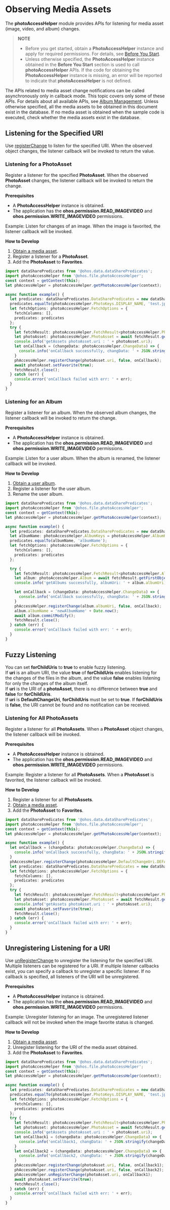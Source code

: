 # Observing Media Assets

The **photoAccessHelper** module provides APIs for listening for media asset (image, video, and album) changes.

> **NOTE**
>
> - Before you get started, obtain a **PhotoAccessHelper** instance and apply for required permissions. For details, see [Before You Start](photoAccessHelper-preparation.md).
> - Unless otherwise specified, the **PhotoAccessHelper** instance obtained in the **Before You Start** section is used to call **photoAccessHelper** APIs. If the code for obtaining the **PhotoAccessHelper** instance is missing, an error will be reported to indicate that **photoAccessHelper** is not defined.

The APIs related to media asset change notifications can be called asynchronously only in callback mode. This topic covers only some of these APIs. For details about all available APIs, see [Album Management](../reference/apis/js-apis-photoAccessHelper.md).
Unless otherwise specified, all the media assets to be obtained in this document exist in the database. If no media asset is obtained when the sample code is executed, check whether the media assets exist in the database.

## Listening for the Specified URI

Use [registerChange](../reference/apis/js-apis-photoAccessHelper.md#registerchange) to listen for the specified URI. When the observed object changes, the listener callback will be invoked to return the value.

### Listening for a PhotoAsset

Register a listener for the specified **PhotoAsset**. When the observed **PhotoAsset** changes, the listener callback will be invoked to return the change.

**Prerequisites**

- A **PhotoAccessHelper** instance is obtained.
- The application has the **ohos.permission.READ_IMAGEVIDEO** and **ohos.permission.WRITE_IMAGEVIDEO** permissions.

Example: Listen for changes of an image. When the image is favorited, the listener callback will be invoked.

**How to Develop**

1. [Obtain a media asset](photoAccessHelper-resource-guidelines.md#obtaining-the-specified-media-assets).
2. Register a listener for a **PhotoAsset**.
3. Add the **PhotoAsset** to **Favorites**.

```ts
import dataSharePredicates from '@ohos.data.dataSharePredicates';
import photoAccessHelper from '@ohos.file.photoAccessHelper';
const context = getContext(this);
let phAccessHelper = photoAccessHelper.getPhotoAccessHelper(context);

async function example() {
  let predicates: dataSharePredicates.DataSharePredicates = new dataSharePredicates.DataSharePredicates();
  predicates.equalTo(photoAccessHelper.PhotoKeys.DISPLAY_NAME, 'test.jpg');
  let fetchOptions: photoAccessHelper.FetchOptions = {
    fetchColumns: [],
    predicates: predicates
  };
  try {
    let fetchResult: photoAccessHelper.FetchResult<photoAccessHelper.PhotoAsset> = await phAccessHelper.getAssets(fetchOptions);
    let photoAsset: photoAccessHelper.PhotoAsset = await fetchResult.getFirstObject();
    console.info('getAssets photoAsset.uri : ' + photoAsset.uri);
    let onCallback = (changeData: photoAccessHelper.ChangeData) => {
      console.info('onCallback successfully, changData: ' + JSON.stringify(changeData));
    }
    phAccessHelper.registerChange(photoAsset.uri, false, onCallback);
    await photoAsset.setFavorite(true);
    fetchResult.close();
  } catch (err) {
    console.error('onCallback failed with err: ' + err);
  }
}
```

### Listening for an Album

Register a listener for an album. When the observed album changes, the listener callback will be invoked to return the change.

**Prerequisites**

- A **PhotoAccessHelper** instance is obtained.
- The application has the **ohos.permission.READ_IMAGEVIDEO** and **ohos.permission.WRITE_IMAGEVIDEO** permissions.

Example: Listen for a user album. When the album is renamed, the listener callback will be invoked.

**How to Develop**

1. [Obtain a user album](photoAccessHelper-userAlbum-guidelines.md#obtaining-a-user-album).
2. Register a listener for the user album.
3. Rename the user album.


```ts
import dataSharePredicates from '@ohos.data.dataSharePredicates';
import photoAccessHelper from '@ohos.file.photoAccessHelper';
const context = getContext(this);
let phAccessHelper = photoAccessHelper.getPhotoAccessHelper(context);

async function example() {
  let predicates: dataSharePredicates.DataSharePredicates = new dataSharePredicates.DataSharePredicates();
  let albumName: photoAccessHelper.AlbumKeys = photoAccessHelper.AlbumKeys.ALBUM_NAME;
  predicates.equalTo(albumName, 'albumName');
  let fetchOptions: photoAccessHelper.FetchOptions = {
    fetchColumns: [],
    predicates: predicates
  };

  try {
    let fetchResult: photoAccessHelper.FetchResult<photoAccessHelper.Album> = await phAccessHelper.getAlbums(photoAccessHelper.AlbumType.USER, photoAccessHelper.AlbumSubtype.USER_GENERIC, fetchOptions);
    let album: photoAccessHelper.Album = await fetchResult.getFirstObject();
    console.info('getAlbums successfully, albumUri: ' + album.albumUri);

    let onCallback = (changeData: photoAccessHelper.ChangeData) => {
      console.info('onCallback successfully, changData: ' + JSON.stringify(changeData));
    }
    phAccessHelper.registerChange(album.albumUri, false, onCallback);
    album.albumName = 'newAlbumName' + Date.now();
    await album.commitModify();
    fetchResult.close();
  } catch (err) {
    console.error('onCallback failed with err: ' + err);
  }
}
```

## Fuzzy Listening

You can set **forChildUris** to **true** to enable fuzzy listening.<br>If **uri** is an album URI, the value **true** of **forChildUris** enables listening for the changes of the files in the album, and the value **false** enables listening for only the changes of the album itself. <br>If **uri** is the URI of a **photoAsset**, there is no difference between **true** and **false** for **forChildUris**.<br>If **uri** is **DefaultChangeUri**, **forChildUris** must be set to **true**. If **forChildUris** is **false**, the URI cannot be found and no notification can be received.

### Listening for All PhotoAssets

Register a listener for all **PhotoAssets**. When a **PhotoAsset** object changes, the listener callback will be invoked.

**Prerequisites**

- A **PhotoAccessHelper** instance is obtained.
- The application has the **ohos.permission.READ_IMAGEVIDEO** and **ohos.permission.WRITE_IMAGEVIDEO** permissions.

Example: Register a listener for all **PhotoAssets**. When a **PhotoAsset** is favorited, the listener callback will be invoked.

**How to Develop**

1. Register a listener for all **PhotoAssets**.
2. [Obtain a media asset](photoAccessHelper-resource-guidelines.md#obtaining-the-specified-media-assets).
3. Add the **PhotoAsset** to **Favorites**.

```ts
import dataSharePredicates from '@ohos.data.dataSharePredicates';
import photoAccessHelper from '@ohos.file.photoAccessHelper';
const context = getContext(this);
let phAccessHelper = photoAccessHelper.getPhotoAccessHelper(context);

async function example() {
  let onCallback = (changeData: photoAccessHelper.ChangeData) => {
    console.info('onCallback successfully, changData: ' + JSON.stringify(changeData));
  }
  phAccessHelper.registerChange(photoAccessHelper.DefaultChangeUri.DEFAULT_PHOTO_URI, true, onCallback);
  let predicates: dataSharePredicates.DataSharePredicates = new dataSharePredicates.DataSharePredicates();
  let fetchOptions: photoAccessHelper.FetchOptions = {
    fetchColumns: [],
    predicates: predicates
  };
  try {
    let fetchResult: photoAccessHelper.FetchResult<photoAccessHelper.PhotoAsset> = await phAccessHelper.getAssets(fetchOptions);
    let photoAsset: photoAccessHelper.PhotoAsset = await fetchResult.getFirstObject();
    console.info('getAssets photoAsset.uri : ' + photoAsset.uri);
    await photoAsset.setFavorite(true);
    fetchResult.close();
  } catch (err) {
    console.error('onCallback failed with err: ' + err);
  }
}
```

## Unregistering Listening for a URI

Use [unRegisterChange](../reference/apis/js-apis-photoAccessHelper.md#unregisterchange) to unregister the listening for the specified URI. Multiple listeners can be registered for a URI. If multiple listener callbacks exist, you can specify a callback to unregister a specific listener. If no callback is specified, all listeners of the URI will be unregistered.

**Prerequisites**

- A **PhotoAccessHelper** instance is obtained.
- The application has the **ohos.permission.READ_IMAGEVIDEO** and **ohos.permission.WRITE_IMAGEVIDEO** permissions.

Example: Unregister listening for an image. The unregistered listener callback will not be invoked when the image favorite status is changed.

**How to Develop**

1. [Obtain a media asset](photoAccessHelper-resource-guidelines.md#obtaining-the-specified-media-assets).
2. Unregister listening for the URI of the media asset obtained.
3. Add the **PhotoAsset** to **Favorites**.

```ts
import dataSharePredicates from '@ohos.data.dataSharePredicates';
import photoAccessHelper from '@ohos.file.photoAccessHelper';
const context = getContext(this);
let phAccessHelper = photoAccessHelper.getPhotoAccessHelper(context);

async function example() {
  let predicates: dataSharePredicates.DataSharePredicates = new dataSharePredicates.DataSharePredicates();
  predicates.equalTo(photoAccessHelper.PhotoKeys.DISPLAY_NAME, 'test.jpg');
  let fetchOptions: photoAccessHelper.FetchOptions = {
    fetchColumns: [],
    predicates: predicates
  };
  try {
    let fetchResult: photoAccessHelper.FetchResult<photoAccessHelper.PhotoAsset> = await phAccessHelper.getAssets(fetchOptions);
    let photoAsset: photoAccessHelper.PhotoAsset = await fetchResult.getFirstObject();
    console.info('getAssets photoAsset.uri : ' + photoAsset.uri);
    let onCallback1 = (changeData: photoAccessHelper.ChangeData) => {
      console.info('onCallback1, changData: ' + JSON.stringify(changeData));
    }
    let onCallback2 = (changeData: photoAccessHelper.ChangeData) => {
      console.info('onCallback2, changData: ' + JSON.stringify(changeData));
    }
    phAccessHelper.registerChange(photoAsset.uri, false, onCallback1);
    phAccessHelper.registerChange(photoAsset.uri, false, onCallback2);
    phAccessHelper.unRegisterChange(photoAsset.uri, onCallback1);
    await photoAsset.setFavorite(true);
    fetchResult.close();
  } catch (err) {
    console.error('onCallback failed with err: ' + err);
  }
}
```
